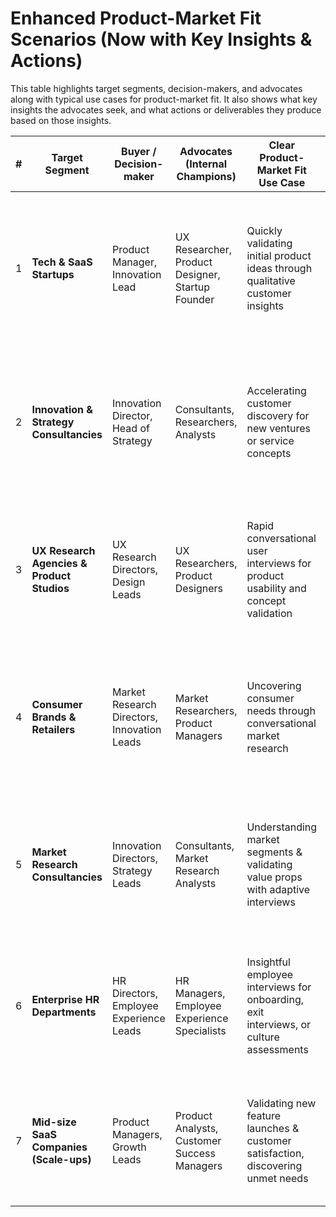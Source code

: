 # Enhanced Product-Market Fit Scenarios (Now with Key Insights & Actions)

This table highlights target segments, decision-makers, and advocates along with typical use cases for product-market fit. It also shows what key insights the advocates seek, and what actions or deliverables they produce based on those insights.

| #  | Target Segment                  | Buyer / Decision-maker         | Advocates (Internal Champions)         | Clear Product-Market Fit Use Case                                      | Sample Ideas / Scenarios                                      | Key Insights Advocates Want                                                                 | Key Deliverables / Actions                                                                 |
|----|---------------------------------|--------------------------------|----------------------------------------|------------------------------------------------------------------------|---------------------------------------------------------------|--------------------------------------------------------------------------------------------|-------------------------------------------------------------------------------------------|
| 1  | **Tech & SaaS Startups**        | Product Manager, Innovation Lead | UX Researcher, Product Designer, Startup Founder | Quickly validating initial product ideas through qualitative customer insights | "Will users switch from a competitor? What unmet needs do they have?" | - Must-have vs. nice-to-have features<br>- Product-market fit indicators (traction, willingness to pay)<br>- Biggest user pain points or friction areas | - Refine product roadmap & MVP feature set<br>- Pivot strategies based on real user feedback<br>- Inform next funding pitch or milestone planning |
| 2  | **Innovation & Strategy Consultancies** | Innovation Director, Head of Strategy | Consultants, Researchers, Analysts | Accelerating customer discovery for new ventures or service concepts | "Are customers willing to pay a premium for eco-friendly solutions?" | - Top customer pain points & triggers<br>- Willingness-to-pay & pricing elasticity<br>- Segment-specific demands or preferences | - Develop strategy recommendations for clients<br>- Create new product or service pitch decks<br>- Propose go-to-market or pricing strategies |
| 3  | **UX Research Agencies & Product Studios** | UX Research Directors, Design Leads | UX Researchers, Product Designers | Rapid conversational user interviews for product usability and concept validation | "Do customers understand the onboarding flow? Where do they drop off?" | - Usability bottlenecks & friction points<br>- Emotional responses to product concepts<br>- Overall user satisfaction & perceived value | - Refine user flows & design prototypes<br>- Recommend UX improvements to clients<br>- Support product teams with evidence-based design changes |
| 4  | **Consumer Brands & Retailers** | Market Research Directors, Innovation Leads | Market Researchers, Product Managers | Uncovering consumer needs through conversational market research | "What emotional factors drive loyalty to a particular brand?" | - Brand perception & emotional connectors<br>- Key product differentiators for consumers<br>- Competitive landscape feedback | - Adjust marketing messages or brand strategy<br>- Identify new product opportunities or variants<br>- Plan targeted campaigns & promotional strategies |
| 5  | **Market Research Consultancies** | Innovation Directors, Strategy Leads | Consultants, Market Research Analysts | Understanding market segments & validating value props with adaptive interviews | "Is there a hidden demand for AI solutions in mid-sized healthcare firms?" | - Which segments are most receptive?<br>- Price sensitivity & ROI considerations<br>- Core pains & user journey complexities | - Propose data-driven market entry strategies<br>- Deliver formal research reports to clients<br>- Highlight new niches or verticals for expansion |
| 6  | **Enterprise HR Departments**   | HR Directors, Employee Experience Leads | HR Managers, Employee Experience Specialists | Insightful employee interviews for onboarding, exit interviews, or culture assessments | "What factors make employees consider leaving in their first year?" | - Root causes of employee dissatisfaction<br>- Improvement areas for onboarding & retention<br>- Culture & morale insights | - Revamp onboarding strategies & orientation<br>- Develop targeted retention programs<br>- Present HR initiatives to executive leadership |
| 7  | **Mid-size SaaS Companies (Scale-ups)** | Product Managers, Growth Leads | Product Analysts, Customer Success Managers | Validating new feature launches & customer satisfaction, discovering unmet needs | "Would customers find an AI-assistant feature valuable in our app?" | - Feature prioritization & ROI<br>- Customer satisfaction & friction points<br>- Expansion or cross-sell opportunities | - Adjust product roadmap & release schedule<br>- Implement new features or revise existing ones<br>- Develop targeted upsell or cross-sell campaigns |
